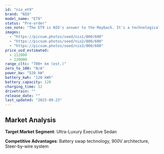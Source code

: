 ```yaml
---
id: "nio_et9"
brand: "NIO"
model_name: "ET9"
status: "Pre-order"
ceo_note: "The ET9 is NIO's answer to the Maybach. It's a technological flagship designed to showcase everything they can do, from the 900V architecture to the steer-by-wire system. Its success won't be in volume, but in elevating the brand's image globally."
images:
  - "https://picsum.photos/seed/nio1/800/600"
  - "https://picsum.photos/seed/nio2/800/600"
  - "https://picsum.photos/seed/nio3/800/600"
price_usd_estimated:
  - 112000
  - 120000
range_cltc: "700+ km (est.)"
zero_to_100: "N/A"
power_kw: "520 kW"
battery_kwh: "120 kWh"
battery_capacity: 120
charging_time: 12
drivetrain: ""
release_date: ""
last_updated: "2025-09-23"
---
```




## Market Analysis

**Target Market Segment**: Ultra-Luxury Executive Sedan

**Competitive Advantages**: Battery swap technology, 900V architecture, Steer-by-wire system


